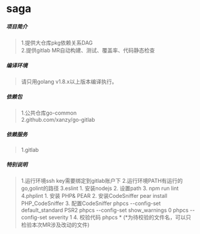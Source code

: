 # saga

##### 项目简介
> 1.提供大仓库pkg依赖关系DAG  
> 2.提供gitlab MR自动构建、测试、覆盖率、代码静态检查  

##### 编译环境
> 请只用golang v1.8.x以上版本编译执行。  

##### 依赖包
> 1.公共仓库go-common  
> 2.github.com/xanzy/go-gitlab  

##### 依赖服务
> 1.gitlab

##### 特别说明
> 1.运行环境ssh key需要绑定到gitlab账户下
> 2.运行环境PATH有运行的go,golint的路径
> 3.eslint 
    1. 安装nodejs
    2. 设置path
    3. npm run lint
> 4.phplint
    1. 安装 PHP& PEAR
    2. 安装CodeSniffer
        pear install PHP_CodeSniffer
    3. 配置CodeSniffer
        phpcs --config-set default_standard PSR2
        phpcs --config-set show_warnings 0
        phpcs --config-set severity 1
    4. 校验代码
        phpcs * (*为待校验的文件名，可以只检验本次MR涉及改动的文件)
    